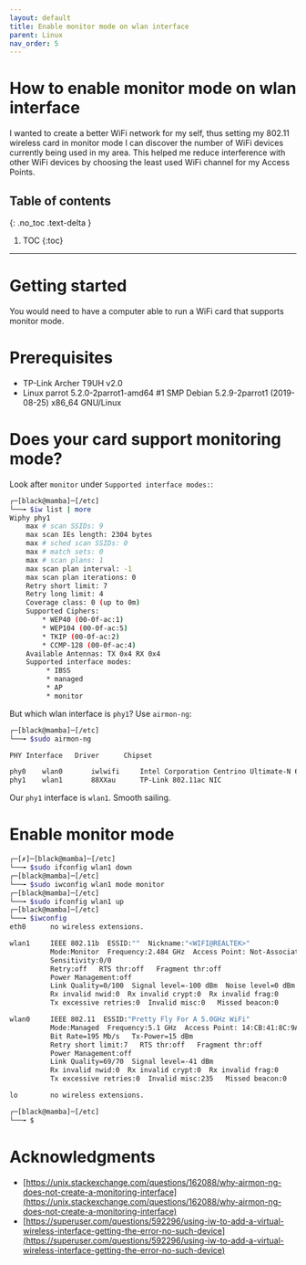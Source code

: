 ```yaml
---
layout: default
title: Enable monitor mode on wlan interface
parent: Linux
nav_order: 5
---
```

# How to enable monitor mode on wlan interface
I wanted to create a better WiFi network for my self, thus setting my 802.11 wireless card in monitor mode I can discover the number of WiFi devices currently being used in my area. This helped me reduce interference with other WiFi devices by choosing the least used WiFi channel for my Access Points. 
## Table of contents
{: .no_toc .text-delta }

1. TOC
{:toc}
---
# Getting started
You would need to have a computer able to run a WiFi card that supports monitor mode. 
# Prerequisites
* TP-Link Archer T9UH v2.0
* Linux parrot 5.2.0-2parrot1-amd64 #1 SMP Debian 5.2.9-2parrot1 (2019-08-25) x86_64 GNU/Linux
# Does your card support monitoring mode?
Look after `monitor` under `Supported interface modes:`:
```bash
┌─[black@mamba]─[/etc]
└──╼ $iw list | more
Wiphy phy1
	max # scan SSIDs: 9
	max scan IEs length: 2304 bytes
	max # sched scan SSIDs: 0
	max # match sets: 0
	max # scan plans: 1
	max scan plan interval: -1
	max scan plan iterations: 0
	Retry short limit: 7
	Retry long limit: 4
	Coverage class: 0 (up to 0m)
	Supported Ciphers:
		* WEP40 (00-0f-ac:1)
		* WEP104 (00-0f-ac:5)
		* TKIP (00-0f-ac:2)
		* CCMP-128 (00-0f-ac:4)
	Available Antennas: TX 0x4 RX 0x4
	Supported interface modes:
		 * IBSS
		 * managed
		 * AP
		 * monitor
```

But which wlan interface is `phy1`? Use `airmon-ng`:
```bash
┌─[black@mamba]─[/etc]
└──╼ $sudo airmon-ng 

PHY	Interface	Driver		Chipset

phy0	wlan0		iwlwifi		Intel Corporation Centrino Ultimate-N 6300 (rev 3e)
phy1	wlan1		88XXau		TP-Link 802.11ac NIC
```
Our `phy1` interface is `wlan1`. Smooth sailing. 

# Enable monitor mode
```bash
┌─[✗]─[black@mamba]─[/etc]
└──╼ $sudo ifconfig wlan1 down
┌─[black@mamba]─[/etc]
└──╼ $sudo iwconfig wlan1 mode monitor
┌─[black@mamba]─[/etc]
└──╼ $sudo ifconfig wlan1 up
┌─[black@mamba]─[/etc]
└──╼ $iwconfig
eth0      no wireless extensions.

wlan1     IEEE 802.11b  ESSID:""  Nickname:"<WIFI@REALTEK>"
          Mode:Monitor  Frequency:2.484 GHz  Access Point: Not-Associated   
          Sensitivity:0/0  
          Retry:off   RTS thr:off   Fragment thr:off
          Power Management:off
          Link Quality=0/100  Signal level=-100 dBm  Noise level=0 dBm
          Rx invalid nwid:0  Rx invalid crypt:0  Rx invalid frag:0
          Tx excessive retries:0  Invalid misc:0   Missed beacon:0

wlan0     IEEE 802.11  ESSID:"Pretty Fly For A 5.0GHz WiFi"  
          Mode:Managed  Frequency:5.1 GHz  Access Point: 14:CB:41:8C:9A:11   
          Bit Rate=195 Mb/s   Tx-Power=15 dBm   
          Retry short limit:7   RTS thr:off   Fragment thr:off
          Power Management:off
          Link Quality=69/70  Signal level=-41 dBm  
          Rx invalid nwid:0  Rx invalid crypt:0  Rx invalid frag:0
          Tx excessive retries:0  Invalid misc:235   Missed beacon:0

lo        no wireless extensions.

┌─[black@mamba]─[/etc]
└──╼ $
```
# Acknowledgments
* [https://unix.stackexchange.com/questions/162088/why-airmon-ng-does-not-create-a-monitoring-interface](https://unix.stackexchange.com/questions/162088/why-airmon-ng-does-not-create-a-monitoring-interface)
* [https://superuser.com/questions/592296/using-iw-to-add-a-virtual-wireless-interface-getting-the-error-no-such-device](https://superuser.com/questions/592296/using-iw-to-add-a-virtual-wireless-interface-getting-the-error-no-such-device)